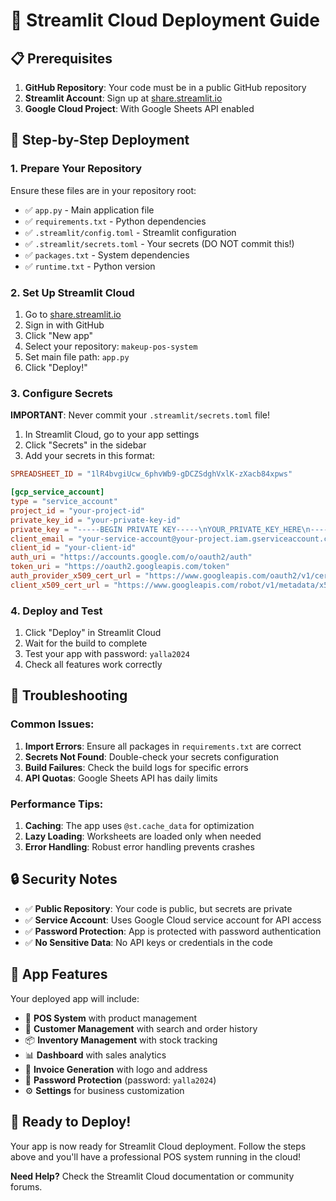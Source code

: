 # 🚀 Streamlit Cloud Deployment Guide

## 📋 Prerequisites

1. **GitHub Repository**: Your code must be in a public GitHub repository
2. **Streamlit Account**: Sign up at [share.streamlit.io](https://share.streamlit.io)
3. **Google Cloud Project**: With Google Sheets API enabled

## 🔧 Step-by-Step Deployment

### 1. **Prepare Your Repository**

Ensure these files are in your repository root:
- ✅ `app.py` - Main application file
- ✅ `requirements.txt` - Python dependencies
- ✅ `.streamlit/config.toml` - Streamlit configuration
- ✅ `.streamlit/secrets.toml` - Your secrets (DO NOT commit this!)
- ✅ `packages.txt` - System dependencies
- ✅ `runtime.txt` - Python version

### 2. **Set Up Streamlit Cloud**

1. Go to [share.streamlit.io](https://share.streamlit.io)
2. Sign in with GitHub
3. Click "New app"
4. Select your repository: `makeup-pos-system`
5. Set main file path: `app.py`
6. Click "Deploy!"

### 3. **Configure Secrets**

**IMPORTANT**: Never commit your `.streamlit/secrets.toml` file!

1. In Streamlit Cloud, go to your app settings
2. Click "Secrets" in the sidebar
3. Add your secrets in this format:

```toml
SPREADSHEET_ID = "1lR4bvgiUcw_6phvWb9-gDCZSdghVxlK-zXacb84xpws"

[gcp_service_account]
type = "service_account"
project_id = "your-project-id"
private_key_id = "your-private-key-id"
private_key = "-----BEGIN PRIVATE KEY-----\nYOUR_PRIVATE_KEY_HERE\n-----END PRIVATE KEY-----\n"
client_email = "your-service-account@your-project.iam.gserviceaccount.com"
client_id = "your-client-id"
auth_uri = "https://accounts.google.com/o/oauth2/auth"
token_uri = "https://oauth2.googleapis.com/token"
auth_provider_x509_cert_url = "https://www.googleapis.com/oauth2/v1/certs"
client_x509_cert_url = "https://www.googleapis.com/robot/v1/metadata/x509/your-service-account%40your-project.iam.gserviceaccount.com"
```

### 4. **Deploy and Test**

1. Click "Deploy" in Streamlit Cloud
2. Wait for the build to complete
3. Test your app with password: `yalla2024`
4. Check all features work correctly

## 🐛 Troubleshooting

### **Common Issues:**

1. **Import Errors**: Ensure all packages in `requirements.txt` are correct
2. **Secrets Not Found**: Double-check your secrets configuration
3. **Build Failures**: Check the build logs for specific errors
4. **API Quotas**: Google Sheets API has daily limits

### **Performance Tips:**

1. **Caching**: The app uses `@st.cache_data` for optimization
2. **Lazy Loading**: Worksheets are loaded only when needed
3. **Error Handling**: Robust error handling prevents crashes

## 🔒 Security Notes

- ✅ **Public Repository**: Your code is public, but secrets are private
- ✅ **Service Account**: Uses Google Cloud service account for API access
- ✅ **Password Protection**: App is protected with password authentication
- ✅ **No Sensitive Data**: No API keys or credentials in the code

## 📱 App Features

Your deployed app will include:
- 🛒 **POS System** with product management
- 👤 **Customer Management** with search and order history
- 📦 **Inventory Management** with stock tracking
- 📊 **Dashboard** with sales analytics
- 🧾 **Invoice Generation** with logo and address
- 🔐 **Password Protection** (password: `yalla2024`)
- ⚙️ **Settings** for business customization

## 🚀 Ready to Deploy!

Your app is now ready for Streamlit Cloud deployment. Follow the steps above and you'll have a professional POS system running in the cloud!

**Need Help?** Check the Streamlit Cloud documentation or community forums.
